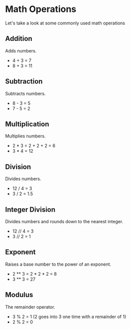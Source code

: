 # Math Operations
Let's take a look at some commonly used math operations

## Addition
Adds numbers.
* 4 + 3 = 7
* 8 + 3 = 11

## Subtraction
Subtracts numbers.
* 8 - 3 = 5
* 7 - 5 = 2

## Multiplication
Multiplies numbers.
* 2 * 3 = 2 + 2 + 2 = 6
* 3 * 4 = 12

## Division
Divides numbers.
* 12 / 4 = 3
* 3 / 2 = 1.5

## Integer Division
Divides numbers and rounds down to the nearest integer.
* 12 // 4 = 3
* 3 // 2 = 1

## Exponent
Raises a base number to the power of an exponent.
* 2 ** 3 = 2 * 2 * 2 = 8
* 3 ** 3 = 27

## Modulus
The remainder operator.
* 3 % 2 = 1 (2 goes into 3 one time with a remainder of 1)
* 2 % 2 = 0

